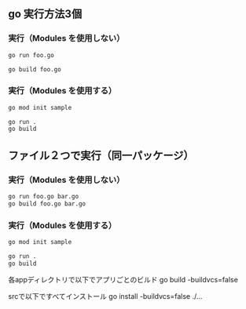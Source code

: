 ## go 実行方法3個
### 実行（Modules を使用しない）
```sh
go run foo.go

go build foo.go
```

### 実行（Modules を使用する）
```sh
go mod init sample

go run .
go build
```

## ファイル２つで実行（同一パッケージ）
### 実行（Modules を使用しない）
```sh
go run foo.go bar.go
go build foo.go bar.go
```

### 実行（Modules を使用する）
```sh
go mod init sample

go run .
go build
```

各appディレクトリで以下でアプリごとのビルド
go build -buildvcs=false

srcで以下ですべてインストール
go install -buildvcs=false  ./...
